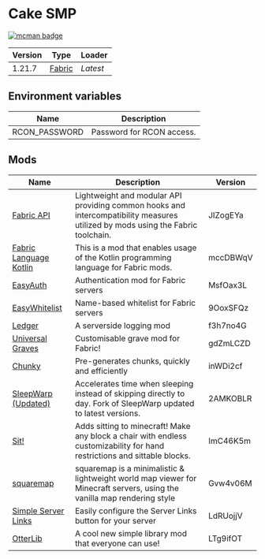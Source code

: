 # Cake SMP

[![mcman badge](https://img.shields.io/badge/uses-mcman-purple?logo=github)](https://github.com/ParadigmMC/mcman)

<!-- run 'mcman md' to update! -->

<!--start:mcman-server-->
| Version | Type                            | Loader   |
| ------- | ------------------------------- | -------- |
| 1.21.7  | [Fabric](https://fabricmc.net/) | *Latest* |
<!--end:mcman-server-->

## Environment variables

| Name          | Description               |
| ------------- | ------------------------- |
| RCON_PASSWORD | Password for RCON access. |

## Mods

<!--start:mcman-addons-->
| Name                                                                      | Description                                                                                                                     | Version  |
| ------------------------------------------------------------------------- | ------------------------------------------------------------------------------------------------------------------------------- | -------- |
| [Fabric API](https://modrinth.com/mod/fabric-api)                         | Lightweight and modular API providing common hooks and intercompatibility measures utilized by mods using the Fabric toolchain. | JIZogEYa |
| [Fabric Language Kotlin](https://modrinth.com/mod/fabric-language-kotlin) | This is a mod that enables usage of the Kotlin programming language for Fabric mods.                                            | mccDBWqV |
| [EasyAuth](https://modrinth.com/mod/easyauth)                             | Authentication mod for Fabric servers                                                                                           | MsfOax3L |
| [EasyWhitelist](https://modrinth.com/mod/easywhitelist)                   | Name-based whitelist for Fabric servers                                                                                         | 9OoxSFQz |
| [Ledger](https://modrinth.com/mod/ledger)                                 | A serverside logging mod                                                                                                        | f3h7no4G |
| [Universal Graves](https://modrinth.com/mod/universal-graves)             | Customisable grave mod for Fabric!                                                                                              | gdZmLCZD |
| [Chunky](https://modrinth.com/mod/chunky)                                 | Pre-generates chunks, quickly and efficiently                                                                                   | inWDi2cf |
| [SleepWarp (Updated)](https://modrinth.com/mod/sleep-warp-updated)        | Accelerates time when sleeping instead of skipping directly to day. Fork of SleepWarp updated to latest versions.               | 2AMKOBLR |
| [Sit!](https://modrinth.com/mod/sit!)                                     | Adds sitting to minecraft! Make any block a chair with endless customizability for hand restrictions and sittable blocks.       | ImC46K5m |
| [squaremap](https://modrinth.com/mod/squaremap)                           | squaremap is a minimalistic & lightweight world map viewer for Minecraft servers, using the vanilla map rendering style         | Gvw4v06M |
| [Simple Server Links](https://modrinth.com/mod/simple-server-links)       | Easily configure the Server Links button for your server                                                                        | LdRUojjV |
| [OtterLib](https://modrinth.com/mod/otterlib)                             | A cool new simple library mod that everyone can use!                                                                            | LTg9ifOT |
<!--end:mcman-addons-->
